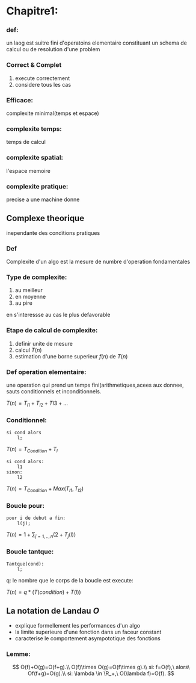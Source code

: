 # Chapitre1: 
### def:
un laog est suitre fini d'operatoins elementaire constituant un schema
de calcul ou de resolution d'une problem
### Correct & Complet

1. execute correctement
2. considere tous les cas 

### Efficace:

complexite minimal(temps et espace)

### complexite temps: 
temps de calcul
### complexite spatial:
l'espace memoire

### complexite pratique:
precise a une machine donne

## Complexe theorique
inependante des conditions pratiques

### Def
Complexite d'un algo est la mesure de numbre d'operation fondamentales

### Type de complexite:

1. au meilleur
2. en moyenne
3. au pire

en s'interessse au cas le plus defavorable

### Etape de calcul de complexite:

1. definir unite de mesure
2. calcul $T(n)$
3. estimation d'une borne superieur $f(n)$ de $T(n)$

### Def operation elementaire:
une operation qui prend un temps fini(arithmetiques,acees aux donnee,
sauts conditionnels et inconditionnels.

$T(n)=T_{l1}+T_{l2} +T{l3}+...$
### Conditionnel:

	si cond alors 
		l;

$T(n)=T_{Condition}+T_{l}$

	si cond alors:
		l1
	sinon:
 		l2

 $T(n)= T _{Condition}  + Max(T _{l1} ,T _{l2})$

### Boucle pour:

	pour i de debut a fin:
		l(j);
 
$T(n) = 1 +\sum_{j=1,..,n}(2+T_j(l))$

### Boucle tantque:

	Tantque(cond):
		l;
q: le nombre que le corps de la boucle est execute:

$T(n)=q*(T(condition)+T(l))$

## La notation de Landau $O$

- explique formellement les performances d'un algo
- la limite superieure d'une fonction dans un faceur constant
- caracterise le comportement asympototique des fonctions

### Lemme:
$$
O(f)+O(g)=O(f+g).\\
O(f)\times O(g)=O(f\times g).\\
si: f=O(f),\ alors\ Of(f+g)=O(g).\\
si:  \lambda \in \R_+,\ O(\lambda f)=O(f).
$$

